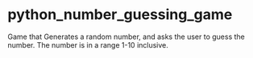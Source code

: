 # python_number_guessing_game
Game that Generates a random number, and asks the user to guess the number.
The number is in a range 1-10 inclusive.
